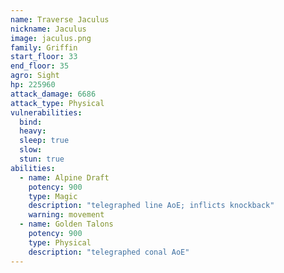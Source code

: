 ```yaml
---
name: Traverse Jaculus
nickname: Jaculus
image: jaculus.png
family: Griffin
start_floor: 33
end_floor: 35
agro: Sight
hp: 225960
attack_damage: 6686
attack_type: Physical
vulnerabilities:
  bind: 
  heavy: 
  sleep: true
  slow: 
  stun: true
abilities:
  - name: Alpine Draft
    potency: 900
    type: Magic
    description: "telegraphed line AoE; inflicts knockback"
    warning: movement
  - name: Golden Talons
    potency: 900
    type: Physical
    description: "telegraphed conal AoE"
---
```

